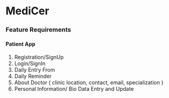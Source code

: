 # MediCer

### Feature Requirements

#### Patient App
1. Registration/SignUp
2. Login/SignIn
3. Daily Entry From
4. Daily Reminder
5. About Doctor ( clinic location, contact, email, specialization )
6. Personal Information/ Bio Data Entry and Update
